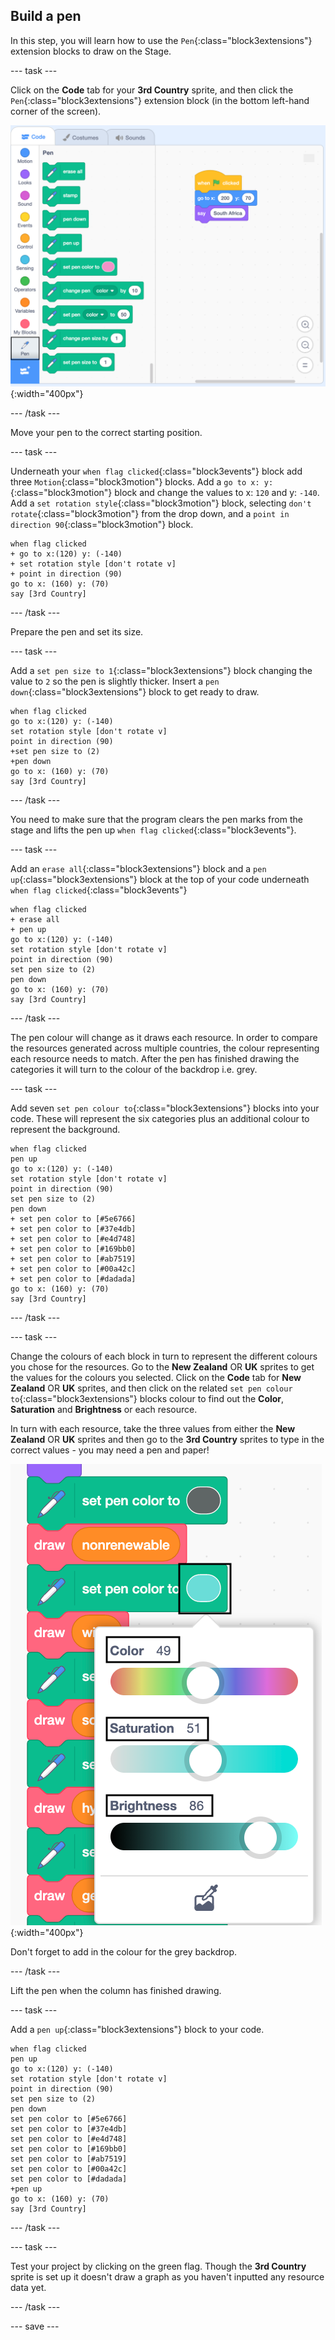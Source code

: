 ## Build a pen

In this step, you will learn how to use the `Pen`{:class="block3extensions"} extension blocks to draw on the Stage.

--- task ---

Click on the **Code** tab for your **3rd Country** sprite, and then click the `Pen`{:class="block3extensions"} extension block (in the bottom left-hand corner of the screen).

![png of pen extension block](images/pen-extension.png){:width="400px"}

--- /task ---

Move your pen to the correct starting position.

--- task ---

Underneath your `when flag clicked`{:class="block3events"} block add three `Motion`{:class="block3motion"} blocks. Add a `go to x: y:`{:class="block3motion"} block and change the values to x: `120` and y: `-140`. Add a `set rotation style`{:class="block3motion"} block, selecting `don't rotate`{:class="block3motion"} from the drop down, and a `point in direction 90`{:class="block3motion"} block.

```blocks3
when flag clicked
+ go to x:(120) y: (-140)
+ set rotation style [don't rotate v]
+ point in direction (90)
go to x: (160) y: (70)
say [3rd Country]
```

--- /task ---

Prepare the pen and set its size.

--- task ---

Add a `set pen size to 1`{:class="block3extensions"} block changing the value to `2` so the pen is slightly thicker. Insert a `pen down`{:class="block3extensions"} block to get ready to draw.

```blocks3
when flag clicked
go to x:(120) y: (-140)
set rotation style [don't rotate v]
point in direction (90)
+set pen size to (2)
+pen down
go to x: (160) y: (70)
say [3rd Country]
```

--- /task ---

You need to make sure that the program clears the pen marks from the stage and lifts the pen up `when flag clicked`{:class="block3events"}.

--- task ---

Add an `erase all`{:class="block3extensions"} block and a `pen up`{:class="block3extensions"} block at the top of your code underneath `when flag clicked`{:class="block3events"}

```blocks3
when flag clicked
+ erase all
+ pen up
go to x:(120) y: (-140)
set rotation style [don't rotate v]
point in direction (90)
set pen size to (2)
pen down
go to x: (160) y: (70)
say [3rd Country]
```

--- /task ---

The pen colour will change as it draws each resource. In order to compare the resources generated across multiple countries, the colour representing each resource needs to match. After the pen has finished drawing the categories it will turn to the colour of the backdrop i.e. grey.

--- task ---

Add seven `set pen colour to`{:class="block3extensions"} blocks into your code. These will represent the six categories plus an additional colour to represent the background.

```blocks3
when flag clicked
pen up
go to x:(120) y: (-140)
set rotation style [don't rotate v]
point in direction (90)
set pen size to (2)
pen down
+ set pen color to [#5e6766]
+ set pen color to [#37e4db]
+ set pen color to [#e4d748]
+ set pen color to [#169bb0]
+ set pen color to [#ab7519]
+ set pen color to [#00a42c]
+ set pen color to [#dadada]
go to x: (160) y: (70)
say [3rd Country]
```

--- /task ---

--- task ---

Change the colours of each block in turn to represent the different colours you chose for the resources. Go to the **New Zealand** OR **UK** sprites to get the values for the colours you selected. Click on the **Code** tab for **New Zealand** OR **UK** sprites, and then click on the related `set pen colour to`{:class="block3extensions"} blocks colour to find out the **Color**, **Saturation** and **Brightness** or each resource. 

In turn with each resource, take the three values from either the **New Zealand** OR **UK** sprites and then go to the **3rd Country** sprites to type in the correct values - you may need a pen and paper!

![png of electricity-colour-values](images/electricity-colour-values.png){:width="400px"}

Don't forget to add in the colour for the grey backdrop.

--- /task ---

Lift the pen when the column has finished drawing.

--- task ---

Add a `pen up`{:class="block3extensions"} block to your code.

```blocks3
when flag clicked
pen up
go to x:(120) y: (-140)
set rotation style [don't rotate v]
point in direction (90)
set pen size to (2)
pen down
set pen color to [#5e6766]
set pen color to [#37e4db]
set pen color to [#e4d748]
set pen color to [#169bb0]
set pen color to [#ab7519]
set pen color to [#00a42c]
set pen color to [#dadada]
+pen up
go to x: (160) y: (70)
say [3rd Country]
```

--- /task ---

--- task ---

Test your project by clicking on the green flag. Though the **3rd Country** sprite is set up it doesn't draw a graph as you haven't inputted any resource data yet.

--- /task ---

--- save ---
